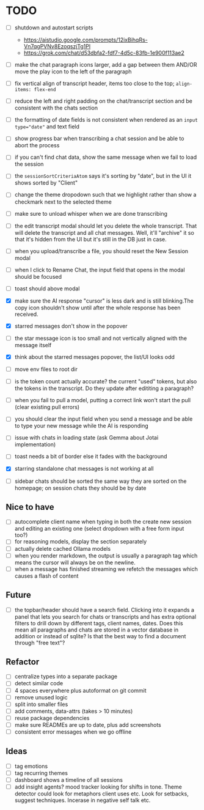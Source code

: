 # TODO

- [ ] shutdown and autostart scripts
    - https://aistudio.google.com/prompts/12ixBihqRs-Vn7qgPVNv8EzoqszjTg1Pl
    - https://grok.com/chat/d53dbfa2-fdf7-4d5c-83fb-1e900f113ae2

- [ ] make the chat paragraph icons larger, add a gap between them AND/OR move the play icon to the left of the paragraph
- [ ] fix vertical align of transcript header, items too close to the top; `align-items: flex-end`
- [ ] reduce the left and right padding on the chat/transcript section and be consistent with the chats section
- [ ] the formatting of date fields is not consistent when rendered as an `input type="date"` and text field
- [ ] show progress bar when transcribing a chat session and be able to abort the process
- [ ] if you can't find chat data, show the same message when we fail to load the session
- [ ] the `sessionSortCriteriaAtom` says it's sorting by "date", but in the UI it shows sorted by "Client"
- [ ] change the theme dropodown such that we highlight rather than show a checkmark next to the selected theme
- [ ] make sure to unload whisper when we are done transcribing
- [ ] the edit transcript modal should let you delete the whole transcript. That will delete the transcript and all chat messages. Well, it'll "archive" it so that it's hidden from the UI but it's still in the DB just in case.
- [ ] when you upload/transcribe a file, you should reset the New Session modal
- [ ] when I click to Rename Chat, the input field that opens in the modal should be focused
- [ ] toast should above modal
- [x] make sure the AI response "cursor" is less dark and is still blinking.The copy icon shouldn't show until after the whole response has been received.
- [x] starred messages don't show in the popover
- [ ] the star message icon is too small and not vertically aligned with the message itself
- [x] think about the starred messages popover, the list/UI looks odd
- [ ] move env files to root dir
- [ ] is the token count actually accurate? the current "used" tokens, but also the tokens in the transcript. Do they update after edititing a paragraph?
- [ ] when you fail to pull a model, putting a correct link won't start the pull (clear existing pull errors)
- [ ] you should clear the input field when you send a message and be able to type your new message while the AI is responding
- [ ] issue with chats in loading state (ask Gemma about Jotai implementation)
- [ ] toast needs a bit of border else it fades with the background
- [x] starring standalone chat messages is not working at all
- [ ] sidebar chats should be sorted the same way they are sorted on the homepage; on session chats they should be by date

## Nice to have

- [ ] autocomplete client name when typing in both the create new session and editing an existing one (select dropdown with a free form input too?)
- [ ] for reasoning models, display the <think> section separately
- [ ] actually delete cached Ollama models
- [ ] when you render markdown, the output is usually a paragraph tag which means the cursor will always be on the newline.
- [ ] when a message has finished streaming we refetch the messages which causes a flash of content

## Future

- [ ] the topbar/header should have a search field. Clicking into it expands a panel that lets you search for chats or transcripts and has extra optional filters to drill down by different tags, client names, dates. Does this mean all paragraphs and chats are stored in a vector database in addition or instead of sqlite? Is that the best way to find a document through "free text"?

## Refactor

- [ ] centralize types into a separate package
- [ ] detect similar code
- [ ] 4 spaces everywhere plus autoformat on git commit
- [ ] remove unused logic
- [ ] split into smaller files
- [ ] add comments, data-attrs (takes > 10 minutes)
- [ ] reuse package dependencies
- [ ] make sure READMEs are up to date, plus add screenshots
- [ ] consistent error messages when we go offline

## Ideas

- [ ] tag emotions
- [ ] tag recurring themes
- [ ] dashboard shows a timeline of all sessions
- [ ] add insight agents? mood tracker looking for shifts in tone. Theme detector could look for metaphors client uses etc. Look for setbacks, suggest techniques. Incerase in negative self talk etc.
